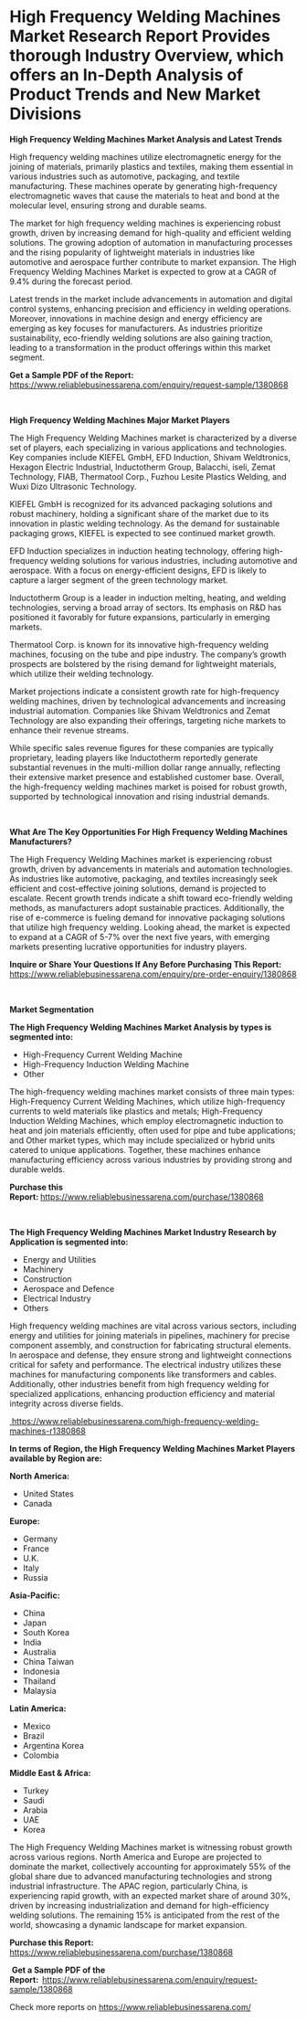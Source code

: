 <p><h1>High Frequency Welding Machines Market Research Report Provides thorough Industry Overview, which offers an In-Depth Analysis of Product Trends and New Market Divisions</h1></p><p><strong>High Frequency Welding Machines Market Analysis and Latest Trends</strong></p>
<p><p>High frequency welding machines utilize electromagnetic energy for the joining of materials, primarily plastics and textiles, making them essential in various industries such as automotive, packaging, and textile manufacturing. These machines operate by generating high-frequency electromagnetic waves that cause the materials to heat and bond at the molecular level, ensuring strong and durable seams.</p><p>The market for high frequency welding machines is experiencing robust growth, driven by increasing demand for high-quality and efficient welding solutions. The growing adoption of automation in manufacturing processes and the rising popularity of lightweight materials in industries like automotive and aerospace further contribute to market expansion. The High Frequency Welding Machines Market is expected to grow at a CAGR of 9.4% during the forecast period. </p><p>Latest trends in the market include advancements in automation and digital control systems, enhancing precision and efficiency in welding operations. Moreover, innovations in machine design and energy efficiency are emerging as key focuses for manufacturers. As industries prioritize sustainability, eco-friendly welding solutions are also gaining traction, leading to a transformation in the product offerings within this market segment.</p></p>
<p><strong>Get a Sample PDF of the Report:&nbsp;</strong> <a href="https://www.reliablebusinessarena.com/enquiry/request-sample/1380868?utm_campaign=1892&utm_medium=2&utm_source=Github&utm_content=ia&utm_term=17022025&utm_id=high-frequency-welding-machines">https://www.reliablebusinessarena.com/enquiry/request-sample/1380868</a></p>
<p>&nbsp;</p>
<p><strong>High Frequency Welding Machines Major Market Players</strong></p>
<p><p>The High Frequency Welding Machines market is characterized by a diverse set of players, each specializing in various applications and technologies. Key companies include KIEFEL GmbH, EFD Induction, Shivam Weldtronics, Hexagon Electric Industrial, Inductotherm Group, Balacchi, iseli, Zemat Technology, FIAB, Thermatool Corp., Fuzhou Lesite Plastics Welding, and Wuxi Dizo Ultrasonic Technology.</p><p>KIEFEL GmbH is recognized for its advanced packaging solutions and robust machinery, holding a significant share of the market due to its innovation in plastic welding technology. As the demand for sustainable packaging grows, KIEFEL is expected to see continued market growth.</p><p>EFD Induction specializes in induction heating technology, offering high-frequency welding solutions for various industries, including automotive and aerospace. With a focus on energy-efficient designs, EFD is likely to capture a larger segment of the green technology market.</p><p>Inductotherm Group is a leader in induction melting, heating, and welding technologies, serving a broad array of sectors. Its emphasis on R&D has positioned it favorably for future expansions, particularly in emerging markets.</p><p>Thermatool Corp. is known for its innovative high-frequency welding machines, focusing on the tube and pipe industry. The company’s growth prospects are bolstered by the rising demand for lightweight materials, which utilize their welding technology.</p><p>Market projections indicate a consistent growth rate for high-frequency welding machines, driven by technological advancements and increasing industrial automation. Companies like Shivam Weldtronics and Zemat Technology are also expanding their offerings, targeting niche markets to enhance their revenue streams.</p><p>While specific sales revenue figures for these companies are typically proprietary, leading players like Inductotherm reportedly generate substantial revenues in the multi-million dollar range annually, reflecting their extensive market presence and established customer base. Overall, the high-frequency welding machines market is poised for robust growth, supported by technological innovation and rising industrial demands.</p></p>
<p>&nbsp;</p>
<p><strong>What Are The Key Opportunities For High Frequency Welding Machines Manufacturers?</strong></p>
<p><p>The High Frequency Welding Machines market is experiencing robust growth, driven by advancements in materials and automation technologies. As industries like automotive, packaging, and textiles increasingly seek efficient and cost-effective joining solutions, demand is projected to escalate. Recent growth trends indicate a shift toward eco-friendly welding methods, as manufacturers adopt sustainable practices. Additionally, the rise of e-commerce is fueling demand for innovative packaging solutions that utilize high frequency welding. Looking ahead, the market is expected to expand at a CAGR of 5-7% over the next five years, with emerging markets presenting lucrative opportunities for industry players.</p></p>
<p><strong>Inquire or Share Your Questions If Any Before Purchasing This Report:</strong> <a href="https://www.reliablebusinessarena.com/enquiry/pre-order-enquiry/1380868?utm_campaign=1892&utm_medium=2&utm_source=Github&utm_content=ia&utm_term=17022025&utm_id=high-frequency-welding-machines">https://www.reliablebusinessarena.com/enquiry/pre-order-enquiry/1380868</a></p>
<p>&nbsp;</p>
<p><strong>Market Segmentation</strong></p>
<p><strong>The High Frequency Welding Machines Market Analysis by types is segmented into:</strong></p>
<p><ul><li>High-Frequency Current Welding Machine</li><li>High-Frequency Induction Welding Machine</li><li>Other</li></ul></p>
<p><p>The high-frequency welding machines market consists of three main types: High-Frequency Current Welding Machines, which utilize high-frequency currents to weld materials like plastics and metals; High-Frequency Induction Welding Machines, which employ electromagnetic induction to heat and join materials efficiently, often used for pipe and tube applications; and Other market types, which may include specialized or hybrid units catered to unique applications. Together, these machines enhance manufacturing efficiency across various industries by providing strong and durable welds.</p></p>
<p><strong>Purchase this Report:&nbsp;</strong><a href="https://www.reliablebusinessarena.com/purchase/1380868?utm_campaign=1892&utm_medium=2&utm_source=Github&utm_content=ia&utm_term=17022025&utm_id=high-frequency-welding-machines">https://www.reliablebusinessarena.com/purchase/1380868</a></p>
<p>&nbsp;</p>
<p><strong>The High Frequency Welding Machines Market Industry Research by Application is segmented into:</strong></p>
<p><ul><li>Energy and Utilities</li><li>Machinery</li><li>Construction</li><li>Aerospace and Defence</li><li>Electrical Industry</li><li>Others</li></ul></p>
<p><p>High frequency welding machines are vital across various sectors, including energy and utilities for joining materials in pipelines, machinery for precise component assembly, and construction for fabricating structural elements. In aerospace and defense, they ensure strong and lightweight connections critical for safety and performance. The electrical industry utilizes these machines for manufacturing components like transformers and cables. Additionally, other industries benefit from high frequency welding for specialized applications, enhancing production efficiency and material integrity across diverse fields.</p></p>
<p><a href="https://www.reliablebusinessarena.com/high-frequency-welding-machines-r1380868?utm_campaign=1892&utm_medium=2&utm_source=Github&utm_content=ia&utm_term=17022025&utm_id=high-frequency-welding-machines">&nbsp;https://www.reliablebusinessarena.com/high-frequency-welding-machines-r1380868</a></p>
<p><strong>In terms of Region, the High Frequency Welding Machines Market Players available by Region are:</strong></p>
<p>
    <p> <strong> North America: </strong>
        <ul>
            <li>United States</li>
            <li>Canada</li>
        </ul>
        </p> 
    <p> <strong> Europe: </strong>
        <ul>
            <li>Germany</li>
            <li>France</li>
            <li>U.K.</li>
            <li>Italy</li>
            <li>Russia</li>
        </ul>
        </p> 
    <p> <strong> Asia-Pacific: </strong>
        <ul>
            <li>China</li>
            <li>Japan</li>
            <li>South Korea</li>
            <li>India</li>
            <li>Australia</li>
            <li>China Taiwan</li>
            <li>Indonesia</li>
            <li>Thailand</li>
            <li>Malaysia</li>
        </ul>
        </p> 
    <p> <strong> Latin America: </strong>
        <ul>
            <li>Mexico</li>
            <li>Brazil</li>
            <li>Argentina Korea</li>
            <li>Colombia</li>
        </ul>
        </p> 
    <p> <strong> Middle East & Africa: </strong>
        <ul>
            <li>Turkey</li>
            <li>Saudi</li>
            <li>Arabia</li>
            <li>UAE</li>
            <li>Korea</li>
        </ul>
    </p>
    </p>
<p><p>The High Frequency Welding Machines market is witnessing robust growth across various regions. North America and Europe are projected to dominate the market, collectively accounting for approximately 55% of the global share due to advanced manufacturing technologies and strong industrial infrastructure. The APAC region, particularly China, is experiencing rapid growth, with an expected market share of around 30%, driven by increasing industrialization and demand for high-efficiency welding solutions. The remaining 15% is anticipated from the rest of the world, showcasing a dynamic landscape for market expansion.</p></p>
<p><strong>Purchase this Report: </strong><a href="https://www.reliablebusinessarena.com/purchase/1380868?utm_campaign=1892&utm_medium=2&utm_source=Github&utm_content=ia&utm_term=17022025&utm_id=high-frequency-welding-machines">https://www.reliablebusinessarena.com/purchase/1380868</a></p>
<p>&nbsp;<strong>Get a Sample PDF of the Report:&nbsp;&nbsp;</strong><a href="https://www.reliablebusinessarena.com/enquiry/request-sample/1380868?utm_campaign=1892&utm_medium=2&utm_source=Github&utm_content=ia&utm_term=17022025&utm_id=high-frequency-welding-machines">https://www.reliablebusinessarena.com/enquiry/request-sample/1380868</a></p>
<p><strong></strong></p>
<p>Check more reports on <a href="https://www.reliablebusinessarena.com/?utm_campaign=1892&utm_medium=2&utm_source=Github&utm_content=ia&utm_term=17022025&utm_id=high-frequency-welding-machines">https://www.reliablebusinessarena.com/</a></p>